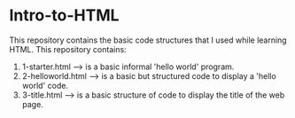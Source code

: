 # Intro-to-HTML
This repository contains the basic code structures that I used while learning HTML.
This repository contains:
  1) 1-starter.html --> is a basic informal 'hello world' program.
  2) 2-helloworld.html --> is a basic but structured code to display a 'hello world' code.
  3) 3-title.html --> is a basic structure of code to display the title of the web page.
  
